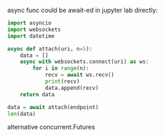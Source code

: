async func could be await-ed in jupyter lab directly:

```py
import asyncio
import websockets
import datetime

async def attach(uri, n=5):
    data = []
    async with websockets.connect(uri) as ws:
        for i in range(n):
            recv = await ws.recv()
            print(recv)
            data.append(recv)
    return data

data = await attach(endpoint)
len(data)
```

alternative concurrent.Futures